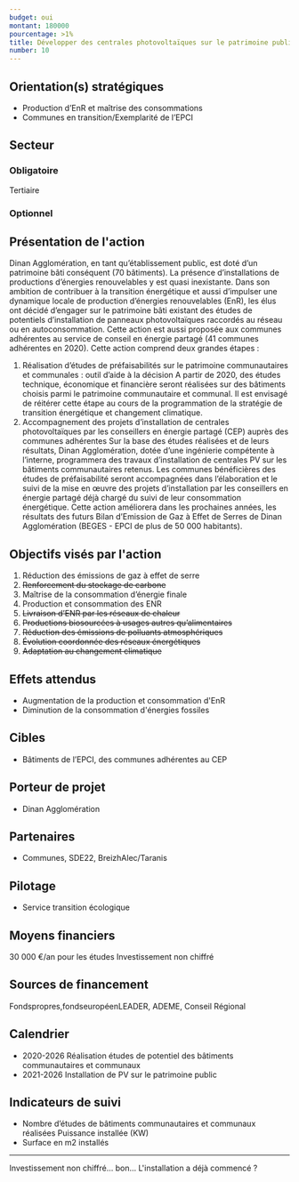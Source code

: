 ```yaml
---
budget: oui
montant: 180000
pourcentage: >1%
title: Développer des centrales photovoltaïques sur le patrimoine public existant
number: 10
---
```


## Orientation(s) stratégiques

- Production d’EnR et maîtrise des consommations
- Communes en transition/Exemplarité de l’EPCI

## Secteur
### Obligatoire

Tertiaire

### Optionnel



## Présentation de l'action

Dinan Agglomération, en tant qu’établissement public, est doté d’un patrimoine bâti conséquent (70 bâtiments). La présence d’installations de productions d’énergies renouvelables y est quasi inexistante.
Dans son ambition de contribuer à la transition énergétique et aussi d’impulser une dynamique locale de production d’énergies renouvelables (EnR), les élus ont décidé d’engager sur le patrimoine bâti existant des études de potentiels d’installation de panneaux photovoltaïques raccordés au réseau ou en autoconsommation. Cette action est
aussi proposée aux communes adhérentes au service de conseil en énergie partagé (41 communes adhérentes en 2020).
Cette action comprend deux grandes étapes :
1) Réalisation d’études de préfaisabilités sur le patrimoine communautaires et
communales : outil d’aide à la décision
A partir de 2020, des études technique, économique et financière seront réalisées sur des bâtiments choisis parmi le patrimoine communautaire et communal. Il est envisagé de réitérer cette étape au cours de la programmation de la stratégie de transition énergétique et changement climatique.
2) Accompagnement des projets d’installation de centrales photovoltaïques par les conseillers en énergie partagé (CEP) auprès des communes adhérentes
Sur la base des études réalisées et de leurs résultats, Dinan Agglomération, dotée d’une ingénierie compétente à l’interne, programmera des travaux d’installation de centrales PV sur les bâtiments communautaires retenus.
Les communes bénéficières des études de préfaisabilité seront accompagnées dans l’élaboration et le suivi de la mise en œuvre des projets d’installation par les conseillers en énergie partagé déjà chargé du suivi de leur consommation énergétique.
Cette action améliorera dans les prochaines années, les résultats des futurs Bilan d’Emission de Gaz à Effet de Serres de Dinan Agglomération (BEGES - EPCI de plus de 50 000 habitants).

## Objectifs visés par l'action

1. Réduction des émissions de gaz à effet de serre
2. ~~Renforcement du stockage de carbone~~
3. Maîtrise de la consommation d’énergie finale
4. Production et consommation des ENR
5. ~~Livraison d’ENR par les réseaux de chaleur~~
6. ~~Productions biosourcées à usages autres qu’alimentaires~~
7. ~~Réduction des émissions de polluants atmosphériques~~
8. ~~Évolution coordonnée des réseaux énergétiques~~
9. ~~Adaptation au changement climatique~~


## Effets attendus

- Augmentation de la production et consommation d'EnR
- Diminution de la consommation d'énergies fossiles

## Cibles

- Bâtiments de l’EPCI, des communes adhérentes au CEP

## Porteur de projet

- Dinan Agglomération

## Partenaires

- Communes, SDE22, BreizhAlec/Taranis

## Pilotage

- Service transition écologique

## Moyens financiers

30 000 €/an pour les études
Investissement non chiffré

## Sources de financement

Fondspropres,fondseuropéenLEADER, ADEME, Conseil Régional

## Calendrier

- 2020-2026 Réalisation études de potentiel des bâtiments communautaires et communaux
- 2021-2026 Installation de PV sur le patrimoine public

## Indicateurs de suivi

- Nombre d’études de bâtiments communautaires et communaux réalisées Puissance installée (KW)
- Surface en m2 installés

---
Investissement non chiffré… bon…
L'installation a déjà commencé ?
